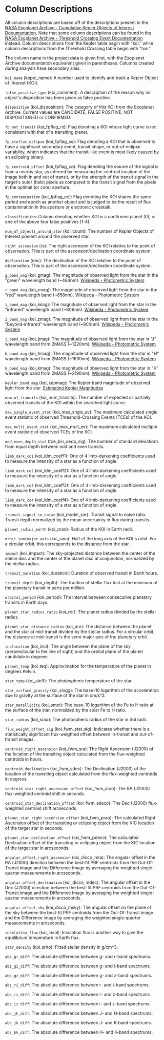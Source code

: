 # Column Descriptions

All column descriptions are based off of the descriptions present in the [NASA Exoplanet Archive - Cumulative Kepler Objects of Interest Documentation](https://exoplanetarchive.ipac.caltech.edu/docs/API_kepcandidate_columns.html). Note that some column descriptions can be found in the [NASA Exoplanet Archive - Threshold Crossing Event Documentation](https://exoplanetarchive.ipac.caltech.edu/docs/API_tce_columns.html) instead. Column descriptions from the Kepler table begin with "koi," while column descriptions from the Threshold Crossing table begin with "tce."

The column name in the project data is given first, with the Exoplanet Archive documentation equivalent given in parentheses. Columns created during analysis have secondary alias.

`koi_name` (kepoi_name): A number used to identify and track a Kepler Object of Interest (KOI).

`false_positive_type` (koi_comment): A description of the reason why an object's disposition has been given as false positive.

`disposition` (koi_disposition): The category of this KOI from the Exoplanet Archive. Current values are CANDIDATE, FALSE POSITIVE, NOT DISPOSITIONED or CONFIRMED.

`fp_not_transit` (koi_fpflag_nt): Flag denoting a KOI whose light curve is not consistent with that of a transiting planet.

`fp_stellar_eclipse` (koi_fpflag_ss): Flag denoting a KOI that is observed to have a significant secondary event, transit shape, or out-of-eclipse variability, which indicates that the transit-like event is most likely caused by an eclipsing binary.

`fp_centroid_offset` (koi_fpflag_co): Flag denoting the source of the signal is from a nearby star, as inferred by measuring the centroid location of the image both in and out of transit, or by the strength of the transit signal in the target's outer (halo) pixels as compared to the transit signal from the pixels in the optimal (or core) aperture.

`fp_contamination` (koi_fpflag_ec): Flag denoting the KOI shares the same period and epoch as another object and is judged to be the result of flux contamination in the aperture or electronic crosstalk.

`classification`: Column denoting whether KOI is a confirmed planet (0), or one of the above four false positives (1-4).

`num_of_objects_around_star` (koi_count): The number of Kepler Objects of Interest present around the observed star.

`right_ascension` (ra): The right ascension of the KOI relative to the point of observation. This is part of the ascension/declination coordinate system.

`declination` (dec): The declination of the KOI relative to the point of observation. This is part of the ascension/declination coordinate system.

`g_band_mag` (koi_gmag): The magnitude of observed light from the star in the "green" wavelength band (~464nm). [Wikipeda - Photometric System](https://en.wikipedia.org/wiki/Photometric_system)

`r_band_mag` (koi_rmag): The magnitude of observed light from the star in the "red" wavelength band (~658nm). [Wikipeda - Photometric System](https://en.wikipedia.org/wiki/Photometric_system)

`i_band_mag` (koi_imag): The magnitude of observed light from the star in the "infrared" wavelength band (~806nm). [Wikipeda - Photometric System](https://en.wikipedia.org/wiki/Photometric_system)

`z_band_mag` (koi_zmag): The magnitude of observed light from the star in the "beyond-infrared" wavelength band (~900nm). [Wikipeda - Photometric System](https://en.wikipedia.org/wiki/Photometric_system)

`j_band_mag` (koi_jmag): The magnitude of observed light from the star in "J" wavelength band from 2MASS (~1220nm). [Wikipeda - Photometric System](https://en.wikipedia.org/wiki/Photometric_system)

`h_band_mag` (koi_hmag): The magnitude of observed light from the star in "H" wavelength band from 2MASS (~1630nm). [Wikipeda - Photometric System](https://en.wikipedia.org/wiki/Photometric_system)

`k_band_mag` (koi_kmag): The magnitude of observed light from the star in "K" wavelength band from 2MASS (~2190nm). [Wikipeda - Photometric System](https://en.wikipedia.org/wiki/Photometric_system)

`kepler_band_mag` (koi_kepmag): The Kepler band magnitude of observed light from the star. [Estimating Kepler Magnitudes](https://nexsci.caltech.edu/workshop/2012/keplergo/CalibrationZeropoint.shtml)

`num_of_transits` (koi_num_transits): The number of expected or partially observed transits of the KOI within the searched light curve.

`max_single_event_stat` (koi_max_sngle_ev): The maximum calculated single event statistic of observed Threshold-Crossing Events (TCEs) of the KOI.

`max_multi_event_stat` (koi_max_mult_ev): The maximum calculated multiple event statistic of observed TCEs of the KOI.

`odd_even_depth_stat` (tce_bin_oedp_sig): The number of standard deviations from equal depth between odd and even transits.

`limb_dark_co1` (koi_ldm_coeff1): One of 4 limb-darkening coefficients used to measure the intensity of a star as a function of angle.

`limb_dark_co2` (koi_ldm_coeff2): One of 4 limb-darkening coefficients used to measure the intensity of a star as a function of angle.

`limb_dark_co3` (koi_ldm_coeff3): One of 4 limb-darkening coefficients used to measure the intensity of a star as a function of angle.

`limb_dark_co4` (koi_ldm_coeff4): One of 4 limb-darkening coefficients used to measure the intensity of a star as a function of angle.

`transit_signal_to_noise` (koi_model_snr): Transit signal to noise ratio. Transit depth normalized by the mean uncertainty in flux during transits.

`planet_radius_earth` (koi_prad): Radius of the KOI in Earth radii.

`orbit_semimajor_axis` (koi_sma): Half of the long axis of the KOI's orbit. For a circular orbit, this corresponds to the distance from the star.

`impact` (koi_impact): The sky-projected distance between the center of the stellar disc and the center of the planet disc at conjunction, normalized by the stellar radius.

`transit_duration` (koi_duration): Duration of observed transit in Earth hours.

`transit_depth` (koi_depth): The fraction of stellar flux lost at the minimum of the planetary transit in parts per million.

`orbital_period` (koi_period): The interval between consecutive planetary transits in Earth days.

`planet_star_radius_ratio` (koi_ror): The planet radius divided by the stellar radius.

`planet_star_distance_radius` (koi_dor): The distance between the planet and the star at mid-transit divided by the stellar radius. For a circular orbit, the distance at mid-transit is the semi-major axis of the planetary orbit.

`inclination` (koi_incl): The angle between the plane of the sky (perpendicular to the line of sight) and the orbital plane of the planet candidate in degrees.

`planet_temp` (koi_teq): Approximation for the temperature of the planet in degrees Kelvin.

`star_temp` (koi_steff): The photospheric temperature of the star.

`star_surface_gravity` (koi_slogg): The base-10 logarithm of the acceleration due to gravity at the surface of the star in cm/s^2.

`star_metallicity` (koi_smet): The base-10 logarithm of the Fe to H ratio at the surface of the star, normalized by the solar Fe to H ratio.

`star_radius` (koi_srad): The photospheric radius of the star in Sol radii.

`flux_weight_offset_sig` (koi_fwm_stat_sig): Indicates whether there is a statistically significant flux-weighted offset between in-transit and out-of-transit images.

`centroid_right_ascension` (koi_fwm_sra): The Right Ascension (J2000) of the location of the transiting object calculated from the flux-weighted centroids in hours.

`centroid_declination` (koi_fwm_sdec): The Declination (J2000) of the location of the transiting object calculated from the flux-weighted centroids in degrees.

`centroid_star_right_ascension_offset` (koi_fwm_srao): The RA (J2000) flux-weighted centroid shift in seconds.

`centroid_star_declination_offset` (koi_fwm_sdeco): The Dec (J2000) flux-weighted centroid shift arcseconds.

`planet_star_right_ascension_offset` (koi_fwm_prao): The calculated Right Ascension offset of the transiting or eclipsing object from the KIC location of the target star in seconds.

`planet_star_declination_offset` (koi_fwm_pdeco): The calculated Declination offset of the transiting or eclipsing object from the KIC location of the target star in arcseconds.

`angular_offset_right_ascension` (koi_dicco_mra): The angular offset in the RA (J2000) direction between the best-fit PRF centroids from the Out-Of-Transit image and the Difference Image by averaging the weighted single-quarter measurements in arcseconds.

`angular_offset_declination` (koi_dicco_mdec): The angular offset in the Dec (J2000) direction between the best-fit PRF centroids from the Out-Of-Transit image and the Difference Image by averaging the weighted single-quarter measurements in arcseconds. 

`angular_offset_sky` (koi_dicco_msky): The angular offset on the plane of the sky between the best-fit PRF centroids from the Out-Of-Transit image and the Difference Image by averaging the weighted single-quarter measurements in arcseconds.

`insolation_flux` (koi_insol): Insolation flux is another way to give the equilibrium temperature in Earth flux.

`star_density` (koi_srho): Fitted stellar density in g/cm^3.

`abs_gr_diff`: The absolute difference between g- and r-band spectrums.

`abs_gi_diff`: The absolute difference between g- and i-band spectrums.

`abs_gz_diff`: The absolute difference between g- and z-band spectrums.

`abs_ri_diff`: The absolute difference between r- and i-band spectrums.

`abs_rz_diff`: The absolute difference between r- and z-band spectrums.

`abs_iz_diff`: The absolute difference between i- and z-band spectrums.

`abs_jh_diff`: The absolute difference between J- and H-band spectrums.

`abs_jk_diff`: The absolute difference between J- and K-band spectrums.

`abs_hk_diff`: The absolute difference between H- and K-band spectrums.
